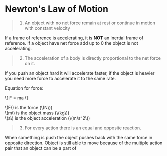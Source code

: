 # Newton's Law of Motion

> 1. An object with no net force remain at rest or continue in motion with constant velocity

If a frame of reference is accelerating, it is **NOT** an inertial frame of reference. If a object have net force add up to 0 the object is not accelerating.

> 2. The acceleration of a body is directly proportional to the net force on it.

If you push an object hard it will accelerate faster, if the object is heavier you need more force to accelerate it to the same rate.

Equation for force:

\\[ F = ma \\]

\\(F\\) is the force (\\(N\\))<br>
\\(m\\) is the object mass (\\(kg\\))<br>
\\(a\\) is the object acceleration (\\(m/s^2\\))

> 3. For every action there is an equal and opposite reaction.

When something is push the object pushes back with the same force in opposite direction. Object is still able to move because of the multiple action pair that an object can be a part of

